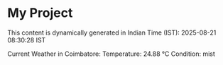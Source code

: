 # My Project

This content is dynamically generated in Indian Time (IST): 2025-08-21 08:30:28 IST


Current Weather in Coimbatore:
Temperature: 24.88 °C
Condition: mist
